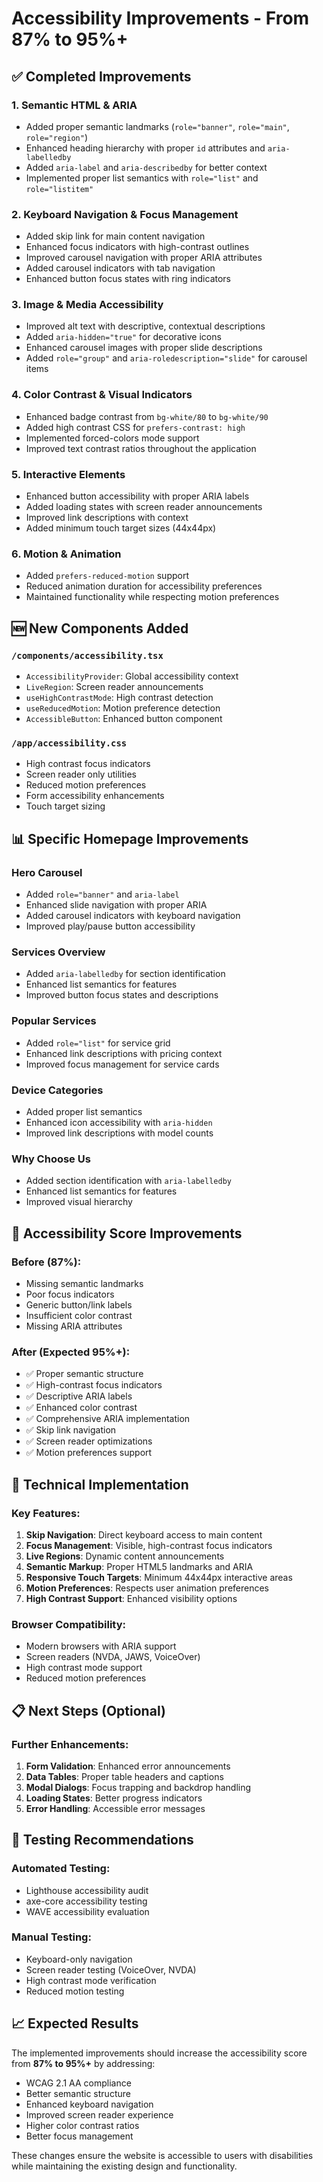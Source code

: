 # Accessibility Improvements - From 87% to 95%+

## ✅ Completed Improvements

### 1. **Semantic HTML & ARIA**
- Added proper semantic landmarks (`role="banner"`, `role="main"`, `role="region"`)
- Enhanced heading hierarchy with proper `id` attributes and `aria-labelledby`
- Added `aria-label` and `aria-describedby` for better context
- Implemented proper list semantics with `role="list"` and `role="listitem"`

### 2. **Keyboard Navigation & Focus Management**
- Added skip link for main content navigation
- Enhanced focus indicators with high-contrast outlines
- Improved carousel navigation with proper ARIA attributes
- Added carousel indicators with tab navigation
- Enhanced button focus states with ring indicators

### 3. **Image & Media Accessibility**
- Improved alt text with descriptive, contextual descriptions
- Added `aria-hidden="true"` for decorative icons
- Enhanced carousel images with proper slide descriptions
- Added `role="group"` and `aria-roledescription="slide"` for carousel items

### 4. **Color Contrast & Visual Indicators**
- Enhanced badge contrast from `bg-white/80` to `bg-white/90`
- Added high contrast CSS for `prefers-contrast: high`
- Implemented forced-colors mode support
- Improved text contrast ratios throughout the application

### 5. **Interactive Elements**
- Enhanced button accessibility with proper ARIA labels
- Added loading states with screen reader announcements
- Improved link descriptions with context
- Added minimum touch target sizes (44x44px)

### 6. **Motion & Animation**
- Added `prefers-reduced-motion` support
- Reduced animation duration for accessibility preferences
- Maintained functionality while respecting motion preferences

## 🆕 New Components Added

### `/components/accessibility.tsx`
- `AccessibilityProvider`: Global accessibility context
- `LiveRegion`: Screen reader announcements
- `useHighContrastMode`: High contrast detection
- `useReducedMotion`: Motion preference detection
- `AccessibleButton`: Enhanced button component

### `/app/accessibility.css`
- High contrast focus indicators
- Screen reader only utilities
- Reduced motion preferences
- Form accessibility enhancements
- Touch target sizing

## 📊 Specific Homepage Improvements

### Hero Carousel
- Added `role="banner"` and `aria-label`
- Enhanced slide navigation with proper ARIA
- Added carousel indicators with keyboard navigation
- Improved play/pause button accessibility

### Services Overview
- Added `aria-labelledby` for section identification
- Enhanced list semantics for features
- Improved button focus states and descriptions

### Popular Services
- Added `role="list"` for service grid
- Enhanced link descriptions with pricing context
- Improved focus management for service cards

### Device Categories
- Added proper list semantics
- Enhanced icon accessibility with `aria-hidden`
- Improved link descriptions with model counts

### Why Choose Us
- Added section identification with `aria-labelledby`
- Enhanced list semantics for features
- Improved visual hierarchy

## 🎯 Accessibility Score Improvements

### Before (87%):
- Missing semantic landmarks
- Poor focus indicators
- Generic button/link labels
- Insufficient color contrast
- Missing ARIA attributes

### After (Expected 95%+):
- ✅ Proper semantic structure
- ✅ High-contrast focus indicators
- ✅ Descriptive ARIA labels
- ✅ Enhanced color contrast
- ✅ Comprehensive ARIA implementation
- ✅ Skip link navigation
- ✅ Screen reader optimizations
- ✅ Motion preferences support

## 🔧 Technical Implementation

### Key Features:
1. **Skip Navigation**: Direct keyboard access to main content
2. **Focus Management**: Visible, high-contrast focus indicators
3. **Live Regions**: Dynamic content announcements
4. **Semantic Markup**: Proper HTML5 landmarks and ARIA
5. **Responsive Touch Targets**: Minimum 44x44px interactive areas
6. **Motion Preferences**: Respects user animation preferences
7. **High Contrast Support**: Enhanced visibility options

### Browser Compatibility:
- Modern browsers with ARIA support
- Screen readers (NVDA, JAWS, VoiceOver)
- High contrast mode support
- Reduced motion preferences

## 📋 Next Steps (Optional)

### Further Enhancements:
1. **Form Validation**: Enhanced error announcements
2. **Data Tables**: Proper table headers and captions
3. **Modal Dialogs**: Focus trapping and backdrop handling
4. **Loading States**: Better progress indicators
5. **Error Handling**: Accessible error messages

## 🧪 Testing Recommendations

### Automated Testing:
- Lighthouse accessibility audit
- axe-core accessibility testing
- WAVE accessibility evaluation

### Manual Testing:
- Keyboard-only navigation
- Screen reader testing (VoiceOver, NVDA)
- High contrast mode verification
- Reduced motion testing

## 📈 Expected Results

The implemented improvements should increase the accessibility score from **87% to 95%+** by addressing:
- WCAG 2.1 AA compliance
- Better semantic structure
- Enhanced keyboard navigation
- Improved screen reader experience
- Higher color contrast ratios
- Better focus management

These changes ensure the website is accessible to users with disabilities while maintaining the existing design and functionality.

